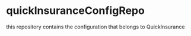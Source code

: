 # quickInsuranceConfigRepo
this repository contains the configuration that belongs to QuickInsurance 
